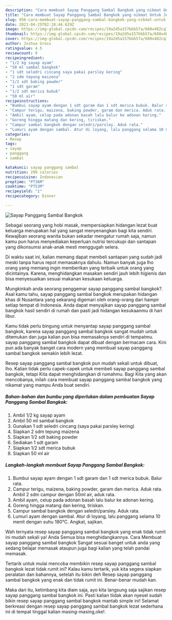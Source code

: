 ```yaml
---
description: "Cara membuat Sayap Panggang Sambal Bangkok yang nikmat Untuk Jualan"
title: "Cara membuat Sayap Panggang Sambal Bangkok yang nikmat Untuk Jualan"
slug: 956-cara-membuat-sayap-panggang-sambal-bangkok-yang-nikmat-untuk-jualan
date: 2021-04-25T02:18:44.629Z
image: https://img-global.cpcdn.com/recipes/19a2d5a157bbb57a/680x482cq70/sayap-panggang-sambal-bangkok-foto-resep-utama.jpg
thumbnail: https://img-global.cpcdn.com/recipes/19a2d5a157bbb57a/680x482cq70/sayap-panggang-sambal-bangkok-foto-resep-utama.jpg
cover: https://img-global.cpcdn.com/recipes/19a2d5a157bbb57a/680x482cq70/sayap-panggang-sambal-bangkok-foto-resep-utama.jpg
author: Joshua Gross
ratingvalue: 4.5
reviewcount: 9
recipeingredient:
- "1/2 kg sayap ayam"
- "50 ml sambal bangkok"
- "1 sdt seledri cincang saya pakai parsley kering"
- "2 sdm tepung maizena"
- "1/2 sdt baking powder"
- "1 sdt garam"
- "1/2 sdt merica bubuk"
- "50 ml air"
recipeinstructions:
- "Bumbui sayap ayam dengan 1 sdt garam dan 1 sdt merica bubuk. Balur rata."
- "Campur terigu, maizena, baking powder, garam dan merica. Aduk rata. Ambil 2 sdm campur dengan 50ml air, aduk rata."
- "Ambil ayam, celup pada adonan basah lalu balur ke adonan kering."
- "Goreng hingga matang dan kering, tiriskan."
- "Campur sambal bangkok dengan seledri/parsley. Aduk rata."
- "Lumuri ayam dengan sambal. Atur di loyang, lalu panggang selama 10 menit dengan suhu 180°C. Angkat, sajikan."
categories:
- Resep
tags:
- sayap
- panggang
- sambal

katakunci: sayap panggang sambal 
nutrition: 299 calories
recipecuisine: Indonesian
preptime: "PT36M"
cooktime: "PT53M"
recipeyield: "1"
recipecategory: Dinner

---
```



![Sayap Panggang Sambal Bangkok](https://img-global.cpcdn.com/recipes/19a2d5a157bbb57a/680x482cq70/sayap-panggang-sambal-bangkok-foto-resep-utama.jpg)

Sebagai seorang yang hobi masak, mempersiapkan hidangan lezat buat keluarga merupakan hal yang sangat menyenangkan bagi kita sendiri. Kewajiban seorang  wanita bukan sekadar mengatur rumah saja, namun kamu pun harus menyediakan keperluan nutrisi tercukupi dan santapan yang dikonsumsi anak-anak mesti menggugah selera.

Di waktu  saat ini, kalian memang dapat membeli santapan yang sudah jadi meski tanpa harus repot memasaknya dahulu. Namun banyak juga lho orang yang memang ingin memberikan yang terbaik untuk orang yang dicintainya. Karena, menghidangkan masakan sendiri jauh lebih higienis dan bisa menyesuaikan sesuai makanan kesukaan keluarga. 



Mungkinkah anda seorang penggemar sayap panggang sambal bangkok?. Asal kamu tahu, sayap panggang sambal bangkok merupakan hidangan khas di Nusantara yang sekarang digemari oleh orang-orang dari hampir setiap tempat di Indonesia. Anda dapat menyajikan sayap panggang sambal bangkok hasil sendiri di rumah dan pasti jadi hidangan kesukaanmu di hari libur.

Kamu tidak perlu bingung untuk menyantap sayap panggang sambal bangkok, karena sayap panggang sambal bangkok sangat mudah untuk ditemukan dan juga kalian pun bisa memasaknya sendiri di tempatmu. sayap panggang sambal bangkok dapat dibuat dengan bermacam cara. Kini pun ada banyak banget cara modern yang membuat sayap panggang sambal bangkok semakin lebih lezat.

Resep sayap panggang sambal bangkok pun mudah sekali untuk dibuat, lho. Kalian tidak perlu capek-capek untuk membeli sayap panggang sambal bangkok, tetapi Kita dapat menghidangkan di rumahmu. Bagi Kita yang akan mencobanya, inilah cara membuat sayap panggang sambal bangkok yang nikamat yang mampu Anda buat sendiri.

<!--inarticleads1-->

##### Bahan-bahan dan bumbu yang diperlukan dalam pembuatan Sayap Panggang Sambal Bangkok:

1. Ambil 1/2 kg sayap ayam
1. Ambil 50 ml sambal bangkok
1. Gunakan 1 sdt seledri cincang (saya pakai parsley kering)
1. Siapkan 2 sdm tepung maizena
1. Siapkan 1/2 sdt baking powder
1. Sediakan 1 sdt garam
1. Siapkan 1/2 sdt merica bubuk
1. Siapkan 50 ml air




<!--inarticleads2-->

##### Langkah-langkah membuat Sayap Panggang Sambal Bangkok:

1. Bumbui sayap ayam dengan 1 sdt garam dan 1 sdt merica bubuk. Balur rata.
1. Campur terigu, maizena, baking powder, garam dan merica. Aduk rata. Ambil 2 sdm campur dengan 50ml air, aduk rata.
1. Ambil ayam, celup pada adonan basah lalu balur ke adonan kering.
1. Goreng hingga matang dan kering, tiriskan.
1. Campur sambal bangkok dengan seledri/parsley. Aduk rata.
1. Lumuri ayam dengan sambal. Atur di loyang, lalu panggang selama 10 menit dengan suhu 180°C. Angkat, sajikan.




Wah ternyata resep sayap panggang sambal bangkok yang enak tidak rumit ini mudah sekali ya! Anda Semua bisa menghidangkannya. Cara Membuat sayap panggang sambal bangkok Sangat sesuai banget untuk anda yang sedang belajar memasak ataupun juga bagi kalian yang telah pandai memasak.

Tertarik untuk mulai mencoba membikin resep sayap panggang sambal bangkok lezat tidak rumit ini? Kalau kamu tertarik, yuk kita segera siapkan peralatan dan bahannya, setelah itu bikin deh Resep sayap panggang sambal bangkok yang enak dan tidak rumit ini. Benar-benar mudah kan. 

Maka dari itu, ketimbang kita diam saja, ayo kita langsung saja sajikan resep sayap panggang sambal bangkok ini. Pasti kalian tiidak akan nyesel sudah bikin resep sayap panggang sambal bangkok mantab simple ini! Selamat berkreasi dengan resep sayap panggang sambal bangkok lezat sederhana ini di tempat tinggal kalian masing-masing,oke!.

